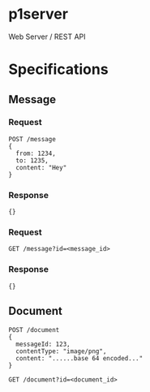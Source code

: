 p1server
========

Web Server / REST API



# Specifications

## Message

### Request
```
POST /message
{
  from: 1234,
  to: 1235,
  content: "Hey"
}
```
### Response
```
{}
```


### Request
```
GET /message?id=<message_id>
```
### Response
```
{}
```



## Document

```
POST /document
{
  messageId: 123,
  contentType: "image/png",
  content: "......base 64 encoded..."
}
```

```
GET /document?id=<document_id>
```


